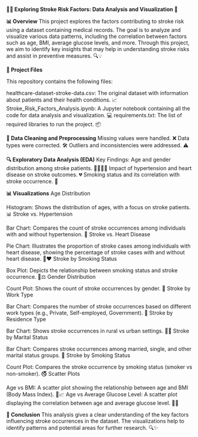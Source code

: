 **🚶‍♂️ Exploring Stroke Risk Factors: Data Analysis and Visualization 🧠**

**📊 Overview**
This project explores the factors contributing to stroke risk using a dataset containing medical records. The goal is to analyze and visualize various data patterns, including the correlation between factors such as age, BMI, average glucose levels, and more. Through this project, we aim to identify key insights that may help in understanding stroke risks and assist in preventive measures. 🔍💡

**📂 Project Files**

This repository contains the following files:

healthcare-dataset-stroke-data.csv: The original dataset with information about patients and their health conditions. 📈
Stroke_Risk_Factors_Analysis.ipynb: A Jupyter notebook containing all the code for data analysis and visualization. 💻
requirements.txt: The list of required libraries to run the project. 📦

**🧹 Data Cleaning and Preprocessing**
Missing values were handled. ❌
Data types were corrected. 🛠️
Outliers and inconsistencies were addressed. ⚠️

**🔍 Exploratory Data Analysis (EDA)**
Key Findings:
Age and gender distribution among stroke patients. 👩‍🦳👨‍🦳
Impact of hypertension and heart disease on stroke outcomes. 💔
Smoking status and its correlation with stroke occurrence. 🚬

**📊 Visualizations**
Age Distribution

Histogram: Shows the distribution of ages, with a focus on stroke patients. 📊
Stroke vs. Hypertension

Bar Chart: Compares the count of stroke occurrences among individuals with and without hypertension. 💉
Stroke vs. Heart Disease

Pie Chart: Illustrates the proportion of stroke cases among individuals with heart disease, showing the percentage of stroke cases with and without heart disease. 🥧❤️
Stroke by Smoking Status

Box Plot: Depicts the relationship between smoking status and stroke occurrence. 🚬⚖️
Gender Distribution

Count Plot: Shows the count of stroke occurrences by gender. 🚻
Stroke by Work Type

Bar Chart: Compares the number of stroke occurrences based on different work types (e.g., Private, Self-employed, Government). 💼
Stroke by Residence Type

Bar Chart: Shows stroke occurrences in rural vs urban settings. 🌆🌄
Stroke by Marital Status

Bar Chart: Compares stroke occurrences among married, single, and other marital status groups. 💍
Stroke by Smoking Status

Count Plot: Compares the stroke occurrence by smoking status (smoker vs non-smoker). 🚭
Scatter Plots

Age vs BMI: A scatter plot showing the relationship between age and BMI (Body Mass Index). 🔴📈
Age vs Average Glucose Level: A scatter plot displaying the correlation between age and average glucose level. 🔬🍩

**📝 Conclusion**
This analysis gives a clear understanding of the key factors influencing stroke occurrences in the dataset. The visualizations help to identify patterns and potential areas for further research. 🔍✨
